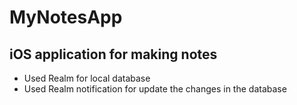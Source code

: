# MyNotesApp
## iOS application for making notes
* Used Realm for local database
* Used Realm notification for update the changes in the database
